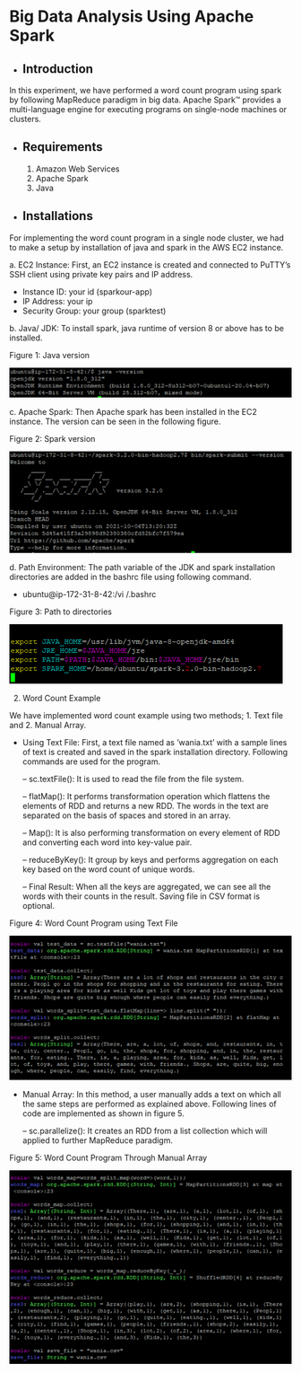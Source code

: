 # Big Data Analysis Using Apache Spark

* Introduction
  ------------

In this experiment, we have performed a word count program using spark by following MapReduce paradigm in big data. Apache Spark™ provides a multi-language engine for executing programs on single-node machines or clusters.

* Requirements
  ------------
  
  1. Amazon Web Services 
  2. Apache Spark
  3. Java 

* Installations
  ------------

For implementing the word count program in a single node cluster, we had to make a setup by installation of java and spark in the AWS EC2 instance.

a. EC2 Instance: First, an EC2 instance is created and connected to PuTTY’s SSH client using private key pairs and IP address.
  
  - Instance ID: your id (sparkour-app)
  - IP Address: your ip
  - Security Group: your group (sparktest) 

b. Java/ JDK: To install spark, java runtime of version 8 or above has to be installed.

Figure 1: Java version

![alt text](https://github.com/WaniaKhance/Big-Data-Analysis-Using-Apache-Spark/blob/main/Picture1.png?raw=true)


c. Apache Spark: Then Apache spark has been installed in the EC2 instance. The version can be seen in the following figure. 

Figure 2: Spark version

![alt text](https://github.com/WaniaKhance/Big-Data-Analysis-Using-Apache-Spark/blob/main/Picture2.png?raw=true)


d. Path Environment: The path variable of the JDK and spark installation directories are added in the bashrc file using following command.

   - ubuntu@ip-172-31-8-42:/vi /.bashrc

Figure 3: Path to directories

![alt text](https://github.com/WaniaKhance/Big-Data-Analysis-Using-Apache-Spark/blob/main/Picture3.png?raw=true)


 2. Word Count Example

 We have implemented word count example using two methods; 1. Text file and 2. Manual Array.

   - Using Text File: First, a text file named as ’wania.txt’ with a sample lines of text is created and saved in the spark installation directory. Following commands are used for the program.
    
     – sc.textFile(): It is used to read the file from the file system.
     
     – flatMap(): It performs transformation operation which flattens the elements of RDD and returns a new RDD. The words in the text are separated on the basis of spaces and stored in an array.
     
     – Map(): It is also performing transformation on every element of RDD and converting each word into key-value pair.
     
     – reduceByKey(): It group by keys and performs aggregation on each key based on the word count of unique words.
     
     – Final Result: When all the keys are aggregated, we can see all the words with their counts in the result. Saving file in CSV format is optional.

Figure 4: Word Count Program using Text File

![alt text](https://github.com/WaniaKhance/Big-Data-Analysis-Using-Apache-Spark/blob/main/Picture4.png?raw=true)


   - Manual Array: In this method, a user manually adds a text on which all the same steps are performed as explained above. Following lines of code are implemented as shown in figure 5.
   
     – sc.parallelize(): It creates an RDD from a list collection which will applied to further MapReduce paradigm.
    
Figure 5: Word Count Program Through Manual Array

![alt text](https://github.com/WaniaKhance/Big-Data-Analysis-Using-Apache-Spark/blob/main/Picture5.png?raw=true)



